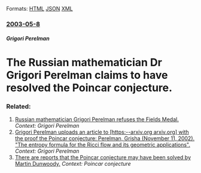 
Formats: [HTML](/news/2003/05/8/the-russian-mathematician-dr-grigori-perelman-claims-to-have-resolved-the-poincare-conjecture.html)  [JSON](/news/2003/05/8/the-russian-mathematician-dr-grigori-perelman-claims-to-have-resolved-the-poincare-conjecture.json)  [XML](/news/2003/05/8/the-russian-mathematician-dr-grigori-perelman-claims-to-have-resolved-the-poincare-conjecture.xml)  

### [2003-05-8](/news/2003/05/8/index.md)

##### Grigori Perelman
#  The Russian mathematician Dr Grigori Perelman claims to have resolved the Poincar conjecture.




### Related:

1. [ Russian mathematician Grigori Perelman refuses the Fields Medal. ](/news/2006/08/22/russian-mathematician-grigori-perelman-refuses-the-fields-medal.md) _Context: Grigori Perelman_
2. [ Grigori Perelman uploads an article to [https:--arxiv.org arxiv.org] with the proof the Poincar conjecture: Perelman, Grisha (November 11, 2002). "The entropy formula for the Ricci flow and its geometric applications".](/news/2002/11/11/grigori-perelman-uploads-an-article-to-https-arxiv-org-arxiv-org-with-the-proof-the-poincare-conjecture-perelman-grisha-november-11.md) _Context: Grigori Perelman_
3. [There are reports that the Poincar conjecture may have been solved by Martin Dunwoody.](/news/2002/04/7/there-are-reports-that-the-poincare-conjecture-may-have-been-solved-by-martin-dunwoody.md) _Context: Poincar conjecture_
